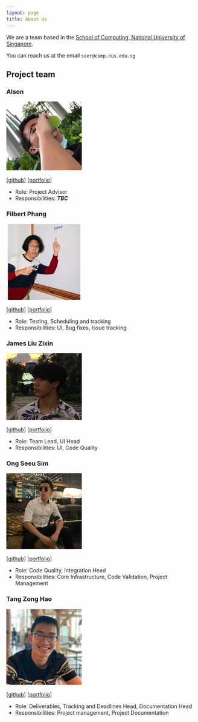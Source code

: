 ```yaml
---
layout: page
title: About Us
---
```


We are a team based in the [School of Computing, National University of Singapore](http://www.comp.nus.edu.sg).

You can reach us at the email `seer@comp.nus.edu.sg`

## Project team

### Alson

<img src="images/alson001.png" width="200px">

[[github](https://github.com/alson001)]
[[portfolio](team/alson001.md)]

- Role: Project Advisor
- Responsibilities: ***TBC***

### Filbert Phang

<img src="images/filbertphang.png" width="200px">

[[github](http://github.com/filbertphang)]
[[portfolio](team/filbertphang.md)]

- Role: Testing, Scheduling and tracking
- Responsibilities: UI, Bug fixes, Issue tracking

### James Liu Zixin

<img src="images/jamesliuzx.jpg" width="200px">

[[github](http://github.com/jamesliuzx)]
[[portfolio](team/jamesliuzx.md)]

- Role: Team Lead, UI Head
- Responsibilities: UI, Code Quality 

### Ong Seeu Sim

<img src="images/seeusim.png" width="200px">

[[github](http://github.com/SeeuSim)]
[[portfolio](team/seeusim.md)]

- Role: Code Quality, Integration Head
- Responsibilities: Core Infrastructure, Code Validation, Project Management

### Tang Zong Hao

<img src="images/zhtang29.png" width="200px">

[[github](http://github.com/zhtang29)]
[[portfolio](team/zhtang29.md)]

- Role: Deliverables, Tracking and Deadlines Head, Documentation Head
- Responsibilities: Project management, Project Documentation
